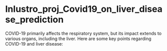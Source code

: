 # Inlustro_proj_Covid19_on_liver_disease_prediction
COVID-19 primarily affects the respiratory system, but its impact extends to various organs, including the liver. Here are some key points regarding COVID-19 and liver disease:
